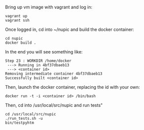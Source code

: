 
Bring up vm image with vagrant and log in:

    vagrant up
    vagrant ssh

Once logged in, cd into ~/nupic and build the docker container:

    cd nupic
    docker build .

In the end you will see something like:

    Step 23 : WORKDIR /home/docker
     ---> Running in 4bf37dbaeb13
     ---> <container id>
    Removing intermediate container 4bf37dbaeb13
    Successfully built <container id>

Then, launch the docker container, replacing the id with your own:

    docker run -t -i <container id> /bin/bash

Then, cd into /usr/local/src/nupic and run tests"

    cd /usr/local/src/nupic
    ./run_tests.sh -u
    bin/testpyhtm
